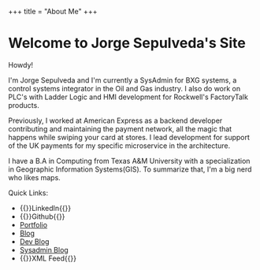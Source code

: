 +++
title = "About Me"
+++

# Welcome to Jorge Sepulveda's Site

Howdy!

I'm Jorge Sepulveda and I'm currently a SysAdmin for BXG systems, a control systems integrator in the Oil and Gas industry. I also do work on PLC's with Ladder Logic and HMI development for Rockwell's FactoryTalk products.

Previously, I worked at American Express as a backend developer contributing and maintaining the payment network, all the magic that happens while swiping your card at stores. I lead development for support of the UK payments for my specific microservice in the architecture. 

I have a B.A in Computing from Texas A&M University with a specialization in Geographic Information Systems(GIS). To summarize that, I'm a big nerd who likes maps. 

Quick Links:
- {{<link href="https://www.linkedin.com/in/jorgesepulveda/">}}LinkedIn{{</link>}}
- {{<link href="https://github.com/jorge-sepulveda">}}Github{{</link>}}
- [Portfolio](./portfolio.md)
- [Blog](./posts/)
- [Dev Blog](./tags/dev)
- [Sysadmin Blog](./tags/sysadmin)
- {{<link href="/index.xml">}}XML Feed{{</link>}}

